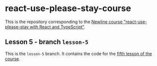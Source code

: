 # react-use-please-stay-course

This is the repository corresponding to the [Newline course "react-use-please-stay with React and TypeScript"](https://www.newline.co/courses/react-use-please-stay-with-react-and-typescript/welcome).

## Lesson 5 - branch `lesson-5`

This is the `lesson-5` branch. It contains the code for the [fifth lesson of the course](https://www.newline.co/courses/react-use-please-stay-with-react-and-typescript/building-title-looping-functionality-with-the-useeffect-hook).
